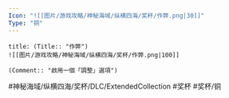 ```yaml
---
Icon: "![[图片/游戏攻略/神秘海域/纵横四海/奖杯/作弊.png|30]]"
Type: "铜"
---
```

```ad-common-bronze-trophy
title: (Title:: "作弊")
![[图片/游戏攻略/神秘海域/纵横四海/奖杯/作弊.png|100]]

(Comment:: "啟用一個「調整」選項")
```

#神秘海域/纵横四海/奖杯/DLC/ExtendedCollection #奖杯 #奖杯/铜
